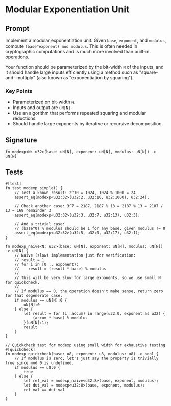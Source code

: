 # Modular Exponentiation Unit

## Prompt

Implement a modular exponentiation unit. Given `base`, `exponent`, and
`modulus`, compute `(base^exponent) mod modulus`. This is often needed in
cryptographic computations and is much more involved than built-in operations.

Your function should be parameterized by the bit-width `N` of the inputs, and
it should handle large inputs efficiently using a method such as "square-and-
multiply" (also known as "exponentiation by squaring").

### Key Points

- Parameterized on bit-width `N`.
- Inputs and output are `uN[N]`.
- Use an algorithm that performs repeated squaring and modular reductions.
- Should handle large exponents by iterative or recursive decomposition.

## Signature

```dslx-snippet
fn modexp<N: u32>(base: uN[N], exponent: uN[N], modulus: uN[N]) -> uN[N]
```

## Tests

```dslx
#[test]
fn test_modexp_simple() {
    // Test a known result: 2^10 = 1024, 1024 % 1000 = 24
    assert_eq(modexp<u32:32>(u32:2, u32:10, u32:1000), u32:24);

    // Check another case: 3^7 = 2187, 2187 % 13 = 2187 % 13 = 2187 / 13 = 168 remainder 3
    assert_eq(modexp<u32:32>(u32:3, u32:7, u32:13), u32:3);

    // And a trivial case:
    // (base^0) % modulus should be 1 for any base, given modulus != 0
    assert_eq(modexp<u32:32>(u32:5, u32:0, u32:17), u32:1);
}

fn modexp_naive<N: u32>(base: uN[N], exponent: uN[N], modulus: uN[N]) -> uN[N] {
    // Naive (slow) implementation just for verification:
    // result = 1
    // for i in [0 .. exponent):
    //    result = (result * base) % modulus
    //
    // This will be very slow for large exponents, so we use small N for quickcheck.
    //
    // If modulus == 0, the operation doesn't make sense, return zero for that degenerate case.
    if modulus == uN[N]:0 {
        uN[N]:0
    } else {
        let result = for (i, accum) in range(u32:0, exponent as u32) {
            (accum * base) % modulus
        }(uN[N]:1);
        result
    }
}

// Quickcheck test for modexp using small width for exhaustive testing
#[quickcheck]
fn modexp_quickcheck(base: u8, exponent: u8, modulus: u8) -> bool {
    // If modulus is zero, let's just say the property is trivially true since mod 0 is undefined.
    if modulus == u8:0 {
        true
    } else {
        let ref_val = modexp_naive<u32:8>(base, exponent, modulus);
        let dut_val = modexp<u32:8>(base, exponent, modulus);
        ref_val == dut_val
    }
}
```
